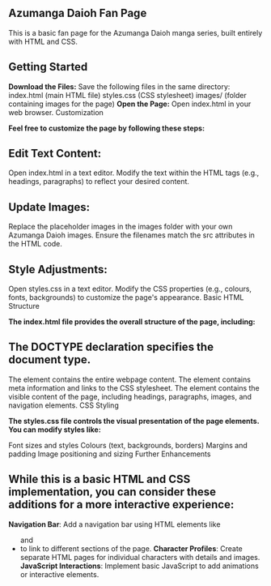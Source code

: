 ## Azumanga Daioh Fan Page

This is a basic fan page for the Azumanga Daioh manga series, built entirely with HTML and CSS.

## Getting Started

**Download the Files:**
Save the following files in the same directory:
index.html (main HTML file)
styles.css (CSS stylesheet)
images/ (folder containing images for the page)
**Open the Page:**
Open index.html in your web browser.
Customization

**Feel free to customize the page by following these steps:**

## **Edit Text Content:**
Open index.html in a text editor.
Modify the text within the HTML tags (e.g., headings, paragraphs) to reflect your desired content.
## **Update Images:**
Replace the placeholder images in the images folder with your own Azumanga Daioh images.
Ensure the filenames match the src attributes in the HTML code.
## **Style Adjustments:**
Open styles.css in a text editor.
Modify the CSS properties (e.g., colours, fonts, backgrounds) to customize the page's appearance.
Basic HTML Structure

**The index.html file provides the overall structure of the page, including:**

## The DOCTYPE declaration specifies the document type.
The <html> element contains the entire webpage content.
The <head> element contains meta information and links to the CSS stylesheet.
The <body> element contains the visible content of the page, including headings, paragraphs, images, and navigation elements.
CSS Styling

**The styles.css file controls the visual presentation of the page elements. You can modify styles like:**

Font sizes and styles
Colours (text, backgrounds, borders)
Margins and padding
Image positioning and sizing
Further Enhancements

## While this is a basic HTML and CSS implementation, you can consider these additions for a more interactive experience:

**Navigation Bar**: Add a navigation bar using HTML elements like **<ul>** and **<li>** to link to different sections of the page.
**Character Profiles**: Create separate HTML pages for individual characters with details and images.
**JavaScript Interactions**: Implement basic JavaScript to add animations or interactive elements.

